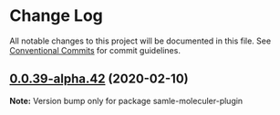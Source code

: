 # Change Log

All notable changes to this project will be documented in this file.
See [Conventional Commits](https://conventionalcommits.org) for commit guidelines.

## [0.0.39-alpha.42](https://github.com/veeramarni/samle-moleculer-plugin/compare/v0.0.39-alpha.41...v0.0.39-alpha.42) (2020-02-10)

**Note:** Version bump only for package samle-moleculer-plugin
